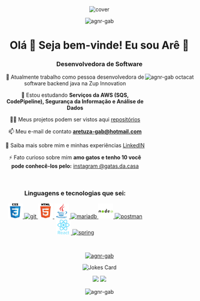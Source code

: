 <div align="center">
<img width="100%" height = "250px" src="https://images.unsplash.com/photo-1484417894907-623942c8ee29?ixlib=rb-1.2.1&ixid=MnwxMjA3fDB8MHxwaG90by1wYWdlfHx8fGVufDB8fHx8auto=compress&cs=tinysrgb&dpr=3&h=750&w=1260" alt="cover" />
</div>

<p align="center"> <img src="https://komarev.com/ghpvc/?username=agnr-gab&label=Profile%20views&color=0e75b6&style=flat" alt="agnr-gab" /> </p>  

<h1 align="center">Olá 👋 Seja bem-vinde! Eu sou Arê 🌈 </h1>
<h3 align="center">Desenvolvedora de Software</h3>
<div>  
<img height="450em" align="right" alt="agnr-gab octacat" src="https://i.ibb.co/z7FR2gH/FBSFUG9-X0-AE8me6-removebg-preview.png"> 
</div>

<div align="center">
  
 🔭 Atualmente trabalho como pessoa desenvolvedora de software backend java na Zup Innovation

 🌱 Estou estudando **Serviços da AWS (SQS, CodePipeline), Segurança da Informação e Análise de Dados**

 👨‍💻 Meus projetos podem ser vistos aqui [repositórios](https://github.com/agnr-gab?tab=repositories)

 📫 Meu e-mail de contato **aretuza-gab@hotmail.com**

 📄 Saiba mais sobre mim e minhas experiências [LinkedIN](https://www.linkedin.com/in/agnr-gab)

 ⚡ Fato curioso sobre mim **amo gatos e tenho 10 você pode conhecê-los pelo:** [instagram @gatas.da.casa](https://www.instagram.com/gatas.da.casa/)
  
</div>

<div align="center">
<br>
<h3 align="center">Linguagens e tecnologias que sei:</h3>  
<p align="center"> <a href="https://www.w3schools.com/css/" target="_blank" rel="noreferrer"> <img src="https://raw.githubusercontent.com/devicons/devicon/master/icons/css3/css3-original-wordmark.svg" alt="css3" width="40" height="40"/> </a> <a href="https://git-scm.com/" target="_blank" rel="noreferrer"> <img src="https://www.vectorlogo.zone/logos/git-scm/git-scm-icon.svg" alt="git" width="40" height="40"/> </a> <a href="https://www.w3.org/html/" target="_blank" rel="noreferrer"> <img src="https://raw.githubusercontent.com/devicons/devicon/master/icons/html5/html5-original-wordmark.svg" alt="html5" width="40" height="40"/> </a> <a href="https://www.java.com" target="_blank" rel="noreferrer"> <img src="https://raw.githubusercontent.com/devicons/devicon/master/icons/java/java-original.svg" alt="java" width="40" height="40"/> </a> <a href="https://mariadb.org/" target="_blank" rel="noreferrer"> <img src="https://www.vectorlogo.zone/logos/mariadb/mariadb-icon.svg" alt="mariadb" width="40" height="40"/> </a> <a href="https://nodejs.org" target="_blank" rel="noreferrer"> <img src="https://raw.githubusercontent.com/devicons/devicon/master/icons/nodejs/nodejs-original-wordmark.svg" alt="nodejs" width="40" height="40"/> </a> <a href="https://postman.com" target="_blank" rel="noreferrer"> <img src="https://www.vectorlogo.zone/logos/getpostman/getpostman-icon.svg" alt="postman" width="40" height="40"/> </a> <a href="https://reactjs.org/" target="_blank" rel="noreferrer"> <img src="https://raw.githubusercontent.com/devicons/devicon/master/icons/react/react-original-wordmark.svg" alt="react" width="40" height="40"/> </a> <a href="https://spring.io/" target="_blank" rel="noreferrer"> <img src="https://www.vectorlogo.zone/logos/springio/springio-icon.svg" alt="spring" width="40" height="40"/> </a> </p>  
</div>
<br>
<p align="center"> <a href="https://github.com/ryo-ma/github-profile-trophy&theme=cobalt"><img src="https://github-profile-trophy.vercel.app/?username=agnr-gab" alt="agnr-gab" /></a> </p>  

<div align="center">
  
![Jokes Card](https://readme-jokes.vercel.app/api?theme=default)
  

<img height="180em" src="https://github-readme-stats.vercel.app/api?username=agnr-gab&show_icons=true&theme=cobalt&include_all_commits=true&count_private=true"/>
<img height="180em" src="https://github-readme-stats.vercel.app/api/top-langs/?username=agnr-gab&layout=compact&langs_count=7&theme=cobalt"/>
</div>


<p align="center"><img align="center" src="https://github-readme-streak-stats.herokuapp.com/?user=agnr-gab&theme=cobalt" alt="agnr-gab" /></p>

